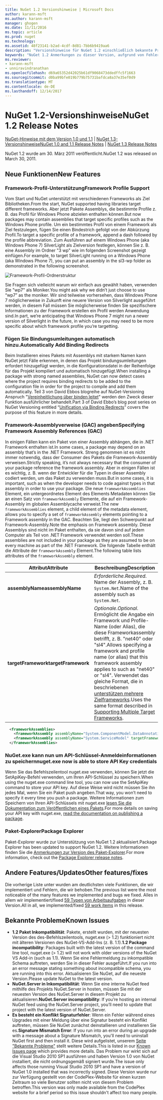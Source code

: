 ```yaml
---
title: NuGet 1.2 Versionshinweise | Microsoft Docs
author: karann-msft
ms.author: karann-msft
manager: ghogen
ms.date: 11/11/2016
ms.topic: article
ms.prod: nuget
ms.technology: 
ms.assetid: 48f23141-b2ad-4cdf-8d81-7bb6b9419aa6
description: "Versionshinweise für NuGet 1.2 einschließlich bekannte Probleme, Fehlerbehebungen, Funktionen und Archivierung von dcrs Design."
keywords: "NuGet 1.2 Anmerkungen zu dieser Version, aufgrund von Fehlerbehebungen, bekannte Probleme, zusätzliche Funktionen, Archivierung von dcrs Design"
ms.reviewer:
- karann-msft
- unniravindranathan
ms.openlocfilehash: d69a65352d42025b61df9068473ddedffc5f1663
ms.sourcegitcommit: d0ba99bfe019b779b75731bafdca8a37e35ef0d9
ms.translationtype: MT
ms.contentlocale: de-DE
ms.lasthandoff: 12/14/2017
---
```

# <a name="nuget-12-release-notes"></a><span data-ttu-id="78e1e-104">NuGet 1.2-Versionshinweise</span><span class="sxs-lookup"><span data-stu-id="78e1e-104">NuGet 1.2 Release Notes</span></span>

<span data-ttu-id="78e1e-105">[NuGet-Hinweise mit dem Version 1.0 und 1.1](../release-notes/nuget-1.1.md) | [NuGet 1.3-Versionshinweise](../release-notes/nuget-1.3.md)</span><span class="sxs-lookup"><span data-stu-id="78e1e-105">[NuGet 1.0 and 1.1 Release Notes](../release-notes/nuget-1.1.md) | [NuGet 1.3 Release Notes](../release-notes/nuget-1.3.md)</span></span>

<span data-ttu-id="78e1e-106">NuGet 1.2 wurde am 30. März 2011 veröffentlicht.</span><span class="sxs-lookup"><span data-stu-id="78e1e-106">NuGet 1.2 was released on March 30, 2011.</span></span>

## <a name="new-features"></a><span data-ttu-id="78e1e-107">Neue Funktionen</span><span class="sxs-lookup"><span data-stu-id="78e1e-107">New Features</span></span>

### <a name="framework-profile-support"></a><span data-ttu-id="78e1e-108">Framework-Profil-Unterstützung</span><span class="sxs-lookup"><span data-stu-id="78e1e-108">Framework Profile Support</span></span>

<span data-ttu-id="78e1e-109">Vom Start und NuGet unterstützt mit verschiedenen Frameworks als Ziel Bibliotheken.</span><span class="sxs-lookup"><span data-stu-id="78e1e-109">From the start, NuGet supported having libraries target different frameworks.</span></span> <span data-ttu-id="78e1e-110">Aber jetzt Pakete Assemblys, die bestimmte Profile z. B. das Profil für Windows Phone abzielen enthalten können.</span><span class="sxs-lookup"><span data-stu-id="78e1e-110">But now packages may contain assemblies that target specific profiles such as the Windows Phone profile.</span></span> <span data-ttu-id="78e1e-111">Um ein bestimmtes Profil von einem Framework als Ziel festzulegen, fügen Sie einen Bindestrich gefolgt von der Abkürzung Profil.</span><span class="sxs-lookup"><span data-stu-id="78e1e-111">To target a specific profile of a framework, append a dash followed by the profile abbreviation.</span></span> <span data-ttu-id="78e1e-112">Zum Ausführen auf einem Windows Phone (aka Windows Phone 7) SilverLight als Zielversion festlegen, können Sie z. B. eine Assembly im Ordner "3 wp" wie im folgenden Screenshot gezeigt einfügen.</span><span class="sxs-lookup"><span data-stu-id="78e1e-112">For example, to target SilverLight running on a Windows Phone (aka Windows Phone 7), you can put an assembly in the sl3-wp folder as demonstrated in the following screenshot.</span></span>

![Framework-Profil-Ordnerstruktur](./media/framework-profile-support.png)

<span data-ttu-id="78e1e-114">Sie Fragen sich vielleicht warum wir einfach aus gewählt haben, verwenden Sie "wp7" als Moniker.</span><span class="sxs-lookup"><span data-stu-id="78e1e-114">You might ask why we didn’t just choose to use “wp7” as the moniker.</span></span> <span data-ttu-id="78e1e-115">Wir sind teilweise vorhersehen, dass Windows Phone 7 möglicherweise in Zukunft eine neuere Version von Silverlight ausgeführt werden, in diesem Fall müssen Sie möglicherweise finden Sie spezifischere Informationen zu der Framework erstellen ein Profil werden Anwendung sind.</span><span class="sxs-lookup"><span data-stu-id="78e1e-115">In part, we’re anticipating that Windows Phone 7 might run a newer version of Silverlight in the future, in which case you may need to be more specific about which framework profile you’re targetting.</span></span>

### <a name="automatically-add-binding-redirects"></a><span data-ttu-id="78e1e-116">Fügen Sie Bindungsumleitungen automatisch hinzu.</span><span class="sxs-lookup"><span data-stu-id="78e1e-116">Automatically Add Binding Redirects</span></span>

<span data-ttu-id="78e1e-117">Beim Installieren eines Pakets mit Assemblys mit starkem Namen kann NuGet jetzt Fälle erkennen, in denen das Projekt bindungsumleitungen erfordert hinzugefügt werden, in die Konfigurationsdatei in der Reihenfolge für das Projekt kompiliert und automatisch hinzugefügt.</span><span class="sxs-lookup"><span data-stu-id="78e1e-117">When installing a package with strong named assemblies, NuGet can now detect cases where the project requires binding redirects to be added to the configuration file in order for the project to compile and add them automatically.</span></span> <span data-ttu-id="78e1e-118">Teil 3 von David Ebbos blogreihe auf NuGet-Versioning Anspruch "[Vereinheitlichung über binden leitet](http://blog.davidebbo.com/2011/01/nuget-versioning-part-3-unification-via.html)" werden den Zweck dieser Funktion ausführlicher behandelt.</span><span class="sxs-lookup"><span data-stu-id="78e1e-118">Part 3 of David Ebbo’s blog post series on NuGet Versioning entitled “[Unification via Binding Redirects](http://blog.davidebbo.com/2011/01/nuget-versioning-part-3-unification-via.html)” covers the purpose of this feature in more details.</span></span>

<a name="framework-assembly-refs"></a>

### <a name="specifying-framework-assembly-references-gac"></a><span data-ttu-id="78e1e-119">Framework-Assemblyverweise (GAC) angeben</span><span class="sxs-lookup"><span data-stu-id="78e1e-119">Specifying Framework Assembly References (GAC)</span></span>

<span data-ttu-id="78e1e-120">In einigen Fällen kann ein Paket von einer Assembly abhängen, die in .NET Framework enthalten ist.</span><span class="sxs-lookup"><span data-stu-id="78e1e-120">In some cases, a package may depend on an assembly that’s in the .NET Framework.</span></span> <span data-ttu-id="78e1e-121">Streng genommen ist es nicht immer notwendig, dass der Consumer des Pakets die Framework-Assembly verweisen.</span><span class="sxs-lookup"><span data-stu-id="78e1e-121">Strictly speaking, it’s not always necessary that the consumer of your package reference the framework assembly.</span></span> <span data-ttu-id="78e1e-122">Aber in einigen Fällen ist es wichtig, z. B. wenn der Entwickler für die Typen in dieser Assembly codiert werden, um das Paket zu verwenden muss.</span><span class="sxs-lookup"><span data-stu-id="78e1e-122">But in some cases, it is important, such as when the developer needs to code against types in that assembly in order to use your package.</span></span> <span data-ttu-id="78e1e-123">Die neue `frameworkAssemblies` Element, ein untergeordnetes Element des Elements Metadaten können Sie an einen Satz von `frameworkAssembly` Elemente, die auf ein Framework-Assembly im globalen Assemblycache verweist.</span><span class="sxs-lookup"><span data-stu-id="78e1e-123">The new `frameworkAssemblies` element, a child element of the metadata element, allows you to specify a set of `frameworkAssembly` elements pointing to a Framework assembly in the GAC.</span></span> <span data-ttu-id="78e1e-124">Beachten Sie, liegt den Schwerpunkt auf Framework-Assembly.</span><span class="sxs-lookup"><span data-stu-id="78e1e-124">Note the emphasis on Framework assembly.</span></span>
<span data-ttu-id="78e1e-125">Diese Assemblys sind nicht im Paket enthalten, da sie davon sind auf jedem Computer als Teil von .NET Framework verwendet werden soll.</span><span class="sxs-lookup"><span data-stu-id="78e1e-125">These assemblies are not included in your package as they are assumed to be on every machine  as part of the .NET Framework.</span></span> <span data-ttu-id="78e1e-126">Die folgende Tabelle enthält die Attribute der `frameworkAssembly` Element.</span><span class="sxs-lookup"><span data-stu-id="78e1e-126">The following table lists attributes of the `frameworkAssembly` element.</span></span>


|<span data-ttu-id="78e1e-127">Attribut</span><span class="sxs-lookup"><span data-stu-id="78e1e-127">Attribute</span></span> |<span data-ttu-id="78e1e-128">Beschreibung</span><span class="sxs-lookup"><span data-stu-id="78e1e-128">Description</span></span>|
|----------------|-----------|
|<span data-ttu-id="78e1e-129">**assemblyName**</span><span class="sxs-lookup"><span data-stu-id="78e1e-129">**assemblyName**</span></span>|<span data-ttu-id="78e1e-130">*Erforderliche*.</span><span class="sxs-lookup"><span data-stu-id="78e1e-130">*Required*.</span></span> <span data-ttu-id="78e1e-131">Name der Assembly, z. B. `System.Net`.</span><span class="sxs-lookup"><span data-stu-id="78e1e-131">Name of the assembly such as `System.Net`.</span></span>|
|<span data-ttu-id="78e1e-132">**targetFramework**</span><span class="sxs-lookup"><span data-stu-id="78e1e-132">**targetFramework**</span></span>|<span data-ttu-id="78e1e-133">*Optionale*.</span><span class="sxs-lookup"><span data-stu-id="78e1e-133">*Optional*.</span></span> <span data-ttu-id="78e1e-134">Ermöglicht die Angabe ein Framework und Profile-Name (oder Alias), die diese Frameworkassembly betrifft, z. B. "net40" oder "sl4".</span><span class="sxs-lookup"><span data-stu-id="78e1e-134">Allows specifying a framework and profile name (or alias) that this framework assembly applies to such as "net40" or "sl4".</span></span> <span data-ttu-id="78e1e-135">Verwendet das gleiche Format, die in beschriebenen [unterstützen mehrere Zielframeworks](../create-packages/supporting-multiple-target-frameworks.md).</span><span class="sxs-lookup"><span data-stu-id="78e1e-135">Uses the same format described in [Supporting Multiple Target Frameworks](../create-packages/supporting-multiple-target-frameworks.md).</span></span>|

```xml
  <frameworkAssemblies>
    <frameworkAssembly assemblyName="System.ComponentModel.DataAnnotations" targetFramework="net40" />
    <frameworkAssembly assemblyName="System.ServiceModel" targetFramework="net40" />
  </frameworkAssemblies>
```

### <a name="nugetexe-now-is-able-to-store-api-key-credentials"></a><span data-ttu-id="78e1e-136">NuGet.exe kann nun um API-Schlüssel-Anmeldeinformationen zu speichern</span><span class="sxs-lookup"><span data-stu-id="78e1e-136">nuget.exe now is able to store API Key credentials</span></span>

<span data-ttu-id="78e1e-137">Wenn Sie das Befehlszeilentool nuget.exe verwenden, können Sie jetzt die SetApiKey-Befehl verwenden, um Ihren API-Schlüssel zu speichern.</span><span class="sxs-lookup"><span data-stu-id="78e1e-137">When using the nuget.exe command line tool, you can now use the SetApiKey command to store your API key.</span></span> <span data-ttu-id="78e1e-138">Auf diese Weise wird nicht müssen Sie ihn jedes Mal, wenn Sie ein Paket push angeben.</span><span class="sxs-lookup"><span data-stu-id="78e1e-138">That way, you won’t need to specify it every time you push a package.</span></span> <span data-ttu-id="78e1e-139">Weitere Informationen zum Speichern von Ihren API-Schlüssels mit nuget.exe [lesen Sie die Dokumentation zum Veröffentlichen eines Pakets](../create-packages/publish-a-package.md).</span><span class="sxs-lookup"><span data-stu-id="78e1e-139">For more details on saving your API key with nuget.exe, [read the documentation on publishing a package](../create-packages/publish-a-package.md).</span></span>

### <a name="package-explorer"></a><span data-ttu-id="78e1e-140">Paket-Explorer</span><span class="sxs-lookup"><span data-stu-id="78e1e-140">Package Explorer</span></span>
<span data-ttu-id="78e1e-141">Paket-Explorer wurde zur Unterstützung von NuGet 1.2 aktualisiert.</span><span class="sxs-lookup"><span data-stu-id="78e1e-141">Package Explorer has been updated to support NuGet 1.2.</span></span> <span data-ttu-id="78e1e-142">Weitere Informationen finden Sie die [Anmerkungen zur Version des Paket-Explorer](http://nuget.codeplex.com/wikipage?title=New%20features%20in%20NuGet%20Package%20Explorer%201.0).</span><span class="sxs-lookup"><span data-stu-id="78e1e-142">For more information, check out the [Package Explorer release notes](http://nuget.codeplex.com/wikipage?title=New%20features%20in%20NuGet%20Package%20Explorer%201.0).</span></span>

## <a name="other-featuresfixes"></a><span data-ttu-id="78e1e-143">Andere Features/Updates</span><span class="sxs-lookup"><span data-stu-id="78e1e-143">Other features/fixes</span></span>

<span data-ttu-id="78e1e-144">Die vorherige Liste unter wurden am deutlichsten viele Funktionen, die wir implementiert und Fehlern, die wir behoben.</span><span class="sxs-lookup"><span data-stu-id="78e1e-144">The previous list were the most noticeable of the many features we implemented and bugs we fixed.</span></span> <span data-ttu-id="78e1e-145">Alles in allem wir implementiert/fixed [59 Typen von Arbeitsaufgaben](http://nuget.codeplex.com/workitem/list/advanced?keyword=&status=All&type=All&priority=All&release=NuGet%201.2&assignedTo=All&component=All&sortField=Votes&sortDirection=Descending&page=0) in dieser Version.</span><span class="sxs-lookup"><span data-stu-id="78e1e-145">All in all, we implemented/fixed [59 work items](http://nuget.codeplex.com/workitem/list/advanced?keyword=&status=All&type=All&priority=All&release=NuGet%201.2&assignedTo=All&component=All&sortField=Votes&sortDirection=Descending&page=0) in this release.</span></span>

## <a name="known-issues"></a><span data-ttu-id="78e1e-146">Bekannte Probleme</span><span class="sxs-lookup"><span data-stu-id="78e1e-146">Known Issues</span></span>

* <span data-ttu-id="78e1e-147">**1.2 Paket Inkompatibilität**: Pakete, erstellt wurden, mit der neuesten Version des des-Befehlszeilentools, nuget.exe (> 1.2) funktioniert nicht mit älteren Versionen des NuGet-VS-Add-Ins (z. B. 1.1).</span><span class="sxs-lookup"><span data-stu-id="78e1e-147">**1.2 Package incompatibility**: Packages built with the latest version of the command line tool, nuget.exe (> 1.2) will not work with older versions of the NuGet VS Add-in (such as 1.1).</span></span> <span data-ttu-id="78e1e-148">Wenn Sie eine Fehlermeldung zu inkompatible Schema auftreten, werden Sie in dieser Fehler ausgeführt.</span><span class="sxs-lookup"><span data-stu-id="78e1e-148">If you run into an error message stating something about incompatible schema, you are running into this error.</span></span> <span data-ttu-id="78e1e-149">Aktualisieren Sie NuGet, auf die neueste Version.</span><span class="sxs-lookup"><span data-stu-id="78e1e-149">Please update NuGet to the latest version.</span></span>
* <span data-ttu-id="78e1e-150">**NuGet.Server in Inkompatibilität**: Wenn Sie eine interne NuGet feed mithilfe des Projekts NuGet.Server in hosten, müssen Sie mit der neuesten Version des NuGet.Server in diesem Projekt zu aktualisieren.</span><span class="sxs-lookup"><span data-stu-id="78e1e-150">**NuGet.Server incompatibility**: If you’re hosting an internal NuGet feed using the NuGet.Server project, you’ll need to update that project with the latest version of NuGet.Server.</span></span>
* <span data-ttu-id="78e1e-151">**Es besteht ein Konflikt Signaturfehler**: Wenn ein Fehler während eines Upgrades mit einer Meldung über eine Signatur besteht ein Konflikt auftreten, müssen Sie NuGet zunächst deinstallieren und installieren Sie es.</span><span class="sxs-lookup"><span data-stu-id="78e1e-151">**Signature Mismatch Error**: If you run into an error during an upgrade with a message about a Signature Mismatch, you'll need to uninstall NuGet first and then install it.</span></span> <span data-ttu-id="78e1e-152">Diese wird aufgelistet, unserem [Seite "Bekannte Probleme"](../release-notes/Known-Issues.md) stellt weitere Details.</span><span class="sxs-lookup"><span data-stu-id="78e1e-152">This is listed in our [Known Issues page](../release-notes/Known-Issues.md) which provides more details.</span></span> <span data-ttu-id="78e1e-153">Das Problem nur wirkt sich auf die Visual Studio 2010 SP1 ausführen und haben Version 1.0 von NuGet installiert, die nicht ordnungsgemäß signiert wurde.</span><span class="sxs-lookup"><span data-stu-id="78e1e-153">The issue only affects those running Visual Studio 2010 SP1 and have a version of NuGet 1.0 installed that was incorrectly signed.</span></span> <span data-ttu-id="78e1e-154">Diese Version wurde nur zur Verfügung gestellt von der CodePlex-Website für einen kurzen Zeitraum so viele Benutzer sollten nicht von diesem Problem betroffen.</span><span class="sxs-lookup"><span data-stu-id="78e1e-154">This version was only made available from the CodePlex website for a brief period so this issue shouldn't affect too many people.</span></span>